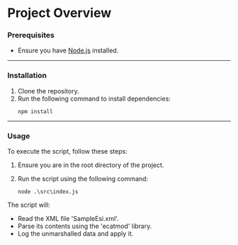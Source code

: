 # Project Overview

### Prerequisites
- Ensure you have [Node.js](https://nodejs.org/) installed.

---

### Installation
1. Clone the repository.
2. Run the following command to install dependencies:
   ```
   npm install
   ```

---
### Usage

To execute the script, follow these steps:

1. Ensure you are in the root directory of the project.  
2. Run the script using the following command:

   ```
   node .\src\index.js
   ```

The script will:  
- Read the XML file 'SampleEsi.xml'.  
- Parse its contents using the 'ecatmod' library.  
- Log the unmarshalled data and apply it.
